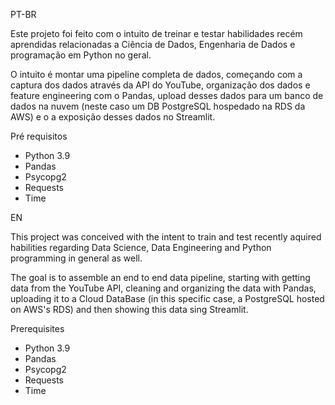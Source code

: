 PT-BR

Este projeto foi feito com o intuito de treinar e testar habilidades recém aprendidas relacionadas a Ciência de Dados, Engenharia de Dados e programação em Python no geral.

O intuito é montar uma pipeline completa de dados, começando com a captura dos dados através da API do YouTube, organização dos dados e feature engineering com o Pandas, upload desses dados para um banco de dados na nuvem (neste caso um DB PostgreSQL hospedado na RDS da AWS) e o a exposição desses dados no Streamlit.

Pré requisitos
* Python 3.9
* Pandas
* Psycopg2
* Requests
* Time

EN

This project was conceived with the intent to train and test recently aquired habilities regarding Data Science, Data Engineering and Python programming in general as well.

The goal is to assemble an end to end data pipeline, starting with getting data from the YouTube API, cleaning and organizing the data with Pandas, uploading it to a Cloud DataBase (in this specific case, a PostgreSQL hosted on AWS's RDS) and then showing this data sing Streamlit.

Prerequisites
* Python 3.9
* Pandas
* Psycopg2
* Requests
* Time
